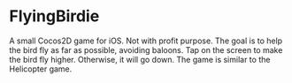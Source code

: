 # FlyingBirdieA small Cocos2D game for iOS. Not with profit purpose. The goal is to help the bird fly as far as possible, avoiding baloons. Tap on the screen to make the bird fly higher. Otherwise, it will go down. The game is similar to the Helicopter game.